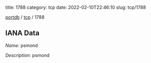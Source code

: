 title: 1788
category: tcp
date: 2022-02-10T22:46:10
slug: tcp/1788

[portdb](/) / [tcp](/category/tcp.html) / 1788


## IANA Data

_Name:_ psmond

_Description:_ psmond

